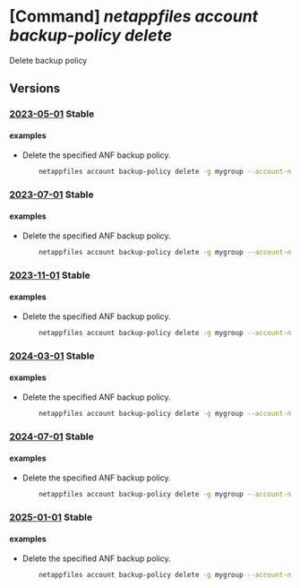 # [Command] _netappfiles account backup-policy delete_

Delete backup policy

## Versions

### [2023-05-01](/Resources/mgmt-plane/L3N1YnNjcmlwdGlvbnMve30vcmVzb3VyY2Vncm91cHMve30vcHJvdmlkZXJzL21pY3Jvc29mdC5uZXRhcHAvbmV0YXBwYWNjb3VudHMve30vYmFja3VwcG9saWNpZXMve30=/2023-05-01.xml) **Stable**

<!-- mgmt-plane /subscriptions/{}/resourcegroups/{}/providers/microsoft.netapp/netappaccounts/{}/backuppolicies/{} 2023-05-01 -->

#### examples

- Delete the specified ANF backup policy.
    ```bash
        netappfiles account backup-policy delete -g mygroup --account-name myaccname --backup-policy-name mybackuppolicyname
    ```

### [2023-07-01](/Resources/mgmt-plane/L3N1YnNjcmlwdGlvbnMve30vcmVzb3VyY2Vncm91cHMve30vcHJvdmlkZXJzL21pY3Jvc29mdC5uZXRhcHAvbmV0YXBwYWNjb3VudHMve30vYmFja3VwcG9saWNpZXMve30=/2023-07-01.xml) **Stable**

<!-- mgmt-plane /subscriptions/{}/resourcegroups/{}/providers/microsoft.netapp/netappaccounts/{}/backuppolicies/{} 2023-07-01 -->

#### examples

- Delete the specified ANF backup policy.
    ```bash
        netappfiles account backup-policy delete -g mygroup --account-name myaccname --backup-policy-name mybackuppolicyname
    ```

### [2023-11-01](/Resources/mgmt-plane/L3N1YnNjcmlwdGlvbnMve30vcmVzb3VyY2Vncm91cHMve30vcHJvdmlkZXJzL21pY3Jvc29mdC5uZXRhcHAvbmV0YXBwYWNjb3VudHMve30vYmFja3VwcG9saWNpZXMve30=/2023-11-01.xml) **Stable**

<!-- mgmt-plane /subscriptions/{}/resourcegroups/{}/providers/microsoft.netapp/netappaccounts/{}/backuppolicies/{} 2023-11-01 -->

#### examples

- Delete the specified ANF backup policy.
    ```bash
        netappfiles account backup-policy delete -g mygroup --account-name myaccname --backup-policy-name mybackuppolicyname
    ```

### [2024-03-01](/Resources/mgmt-plane/L3N1YnNjcmlwdGlvbnMve30vcmVzb3VyY2Vncm91cHMve30vcHJvdmlkZXJzL21pY3Jvc29mdC5uZXRhcHAvbmV0YXBwYWNjb3VudHMve30vYmFja3VwcG9saWNpZXMve30=/2024-03-01.xml) **Stable**

<!-- mgmt-plane /subscriptions/{}/resourcegroups/{}/providers/microsoft.netapp/netappaccounts/{}/backuppolicies/{} 2024-03-01 -->

#### examples

- Delete the specified ANF backup policy.
    ```bash
        netappfiles account backup-policy delete -g mygroup --account-name myaccname --backup-policy-name mybackuppolicyname
    ```

### [2024-07-01](/Resources/mgmt-plane/L3N1YnNjcmlwdGlvbnMve30vcmVzb3VyY2Vncm91cHMve30vcHJvdmlkZXJzL21pY3Jvc29mdC5uZXRhcHAvbmV0YXBwYWNjb3VudHMve30vYmFja3VwcG9saWNpZXMve30=/2024-07-01.xml) **Stable**

<!-- mgmt-plane /subscriptions/{}/resourcegroups/{}/providers/microsoft.netapp/netappaccounts/{}/backuppolicies/{} 2024-07-01 -->

#### examples

- Delete the specified ANF backup policy.
    ```bash
        netappfiles account backup-policy delete -g mygroup --account-name myaccname --backup-policy-name mybackuppolicyname
    ```

### [2025-01-01](/Resources/mgmt-plane/L3N1YnNjcmlwdGlvbnMve30vcmVzb3VyY2Vncm91cHMve30vcHJvdmlkZXJzL21pY3Jvc29mdC5uZXRhcHAvbmV0YXBwYWNjb3VudHMve30vYmFja3VwcG9saWNpZXMve30=/2025-01-01.xml) **Stable**

<!-- mgmt-plane /subscriptions/{}/resourcegroups/{}/providers/microsoft.netapp/netappaccounts/{}/backuppolicies/{} 2025-01-01 -->

#### examples

- Delete the specified ANF backup policy.
    ```bash
        netappfiles account backup-policy delete -g mygroup --account-name myaccname --backup-policy-name mybackuppolicyname
    ```
